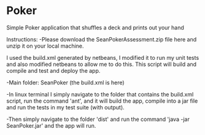 # Poker
Simple Poker application that shuffles a deck and prints out your hand

Instructions:
-Please download the SeanPokerAssessment.zip file here and unzip it on your local machine.

I used the build.xml generated by netbeans, I modified it to run my unit tests and also modified netbeans to allow me to do this. 
 This script will build and compile and test and deploy the app.

-Main folder: SeanPoker (the build.xml is here)

-In linux terminal I simply navigate to the folder that contains the build.xml script, run the command 'ant', and it will build the app, compile into a jar file and   run the tests in my test suite (with output).

-Then simply navigate to the folder 'dist' and run the command 'java -jar SeanPoker.jar' and the app will run.
